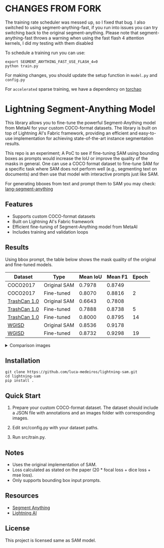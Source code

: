 # CHANGES FROM FORK

The training rate scheduler was messed up, so I fixed that bug.
I also switched to using segment-anything-fast, if you run into issues you can try switching back to the original segment-anything. Please note that segment-anything-fast throws a warning when using the fast flash 4 attention kernels, I did my testing with them disabled



To schedule a training run you can use:

```
export SEGMENT_ANYTHING_FAST_USE_FLASH_4=0
python train.py
```

For making changes, you should update the setup function in `model.py` and `config.py`

For `accelerated` sparse training, we have a dependency on [torchao](https://github.com/pytorch/ao?tab=readme-ov-file#installation)

# Lightning Segment-Anything Model

This library allows you to fine-tune the powerful Segment-Anything model from MetaAI for your custom COCO-format datasets. The library is built on top of Lightning AI's Fabric framework, providing an efficient and easy-to-use implementation for achieving state-of-the-art instance segmentation results.

This repo is an experiment; A PoC to see if fine-tuning SAM using bounding boxes as prompts would increase the IoU or improve the quality of the masks in general. One can use a COCO format dataset to fine-tune SAM for a specific task where SAM does not perform well (e.g., segmenting text on documents) and then use that model with interactive prompts just like SAM.

For generating bboxes from text and prompt them to SAM you may check:
[lang-segment-anything](https://github.com/luca-medeiros/lang-segment-anything)

## Features

- Supports custom COCO-format datasets
- Built on Lightning AI's Fabric framework
- Efficient fine-tuning of Segment-Anything model from MetaAI
- Includes training and validation loops

## Results

Using bbox prompt, the table below shows the mask quality of the original and fine-tuned models.

| Dataset                                                         | Type         | Mean IoU | Mean F1  | Epoch |
| --------------------------------------------------------------- | ------------ | -------- | -------- | ----- |
| COCO2017                                                        | Original SAM | 0.7978   | 0.8749   |       |
| COCO2017                                                        | Fine-tuned   | 0.8070   | 0.8816   | 2     |
| [TrashCan 1.0](https://conservancy.umn.edu/handle/11299/214865) | Original SAM | 0.6643   | 0.7808   |       |
| [TrashCan 1.0](https://conservancy.umn.edu/handle/11299/214865) | Fine-tuned   | 0.7888   | 0.8738   | 5     |
| [TrashCan 1.0](https://conservancy.umn.edu/handle/11299/214865) | Fine-tuned   | 0.8000   | 0.8795   | 14    |
| [WGISD](https://github.com/thsant/wgisd)                        | Original SAM | 0.8536   | 0.9178   |       |
| [WGISD](https://github.com/thsant/wgisd)                        | Fine-tuned   | 0.8732   | 0.9298   | 19    |

<details>
<summary>Comparison images</summary>
<br>
TrashCan 1.0
GT | 6 Epochs Fine-tuned SAM | Original SAM

![1](assets/1.png)
![2](assets/2.png)
![3](assets/3.png)

</details>

## Installation

```
git clone https://github.com/luca-medeiros/lightning-sam.git
cd lightning-sam
pip install .
```

## Quick Start

1. Prepare your custom COCO-format dataset. The dataset should include a JSON file with annotations and an images folder with corresponding images.

1. Edit src/config.py with your dataset paths.

1. Run src/train.py.

## Notes

- Uses the original implementation of SAM.
- Loss calculated as stated on the paper (20 * focal loss + dice loss + mse loss).
- Only supports bounding box input prompts.

## Resources

- [Segment Anything](https://github.com/facebookresearch/segment-anything)
- [Lightning AI](https://github.com/Lightning-AI/lightning)

## License

This project is licensed same as SAM model.
